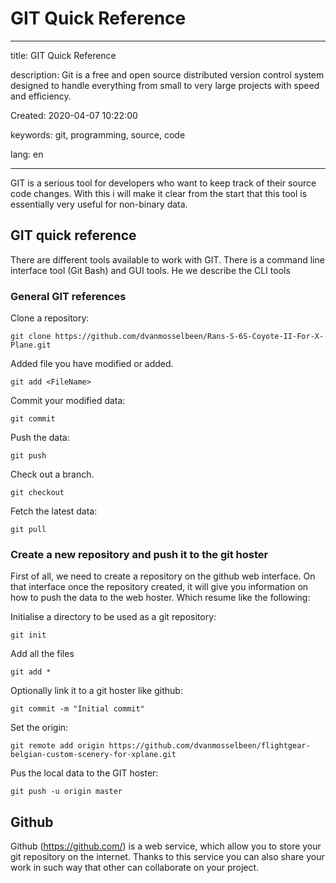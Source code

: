 # GIT Quick Reference

-----
title: GIT Quick Reference

description: Git is a free and open source distributed version control system designed to handle everything from small to very large projects with speed and efficiency. 

Created: 2020-04-07 10:22:00

keywords: git, programming, source, code

lang: en

-----

GIT is a serious tool for developers who want to keep track of their source code changes. With this i will make it 
clear from the start that this tool is essentially very useful for non-binary data.

## GIT quick reference

There are different tools available to work with GIT. There is a command line interface tool (Git Bash) and GUI 
tools. He we describe the CLI tools

### General GIT references

Clone a repository:

	git clone https://github.com/dvanmosselbeen/Rans-S-6S-Coyote-II-For-X-Plane.git

Added file you have modified or added.

	git add <FileName>

Commit your modified data:

	git commit

Push the data:

	git push

Check out a branch.

	git checkout
	
Fetch the latest data:

	git pull

### Create a new repository and push it to the git hoster

First of all, we need to create a repository on the github web interface. On that interface once the repository 
created, it will give you information on how to push the data to the web hoster. Which resume like the following: 

Initialise a directory to be used as a git repository:

    git init

Add all the files

    git add *
    
Optionally link it to a git hoster like github:

    git commit -m "Initial commit"

Set the origin:

    git remote add origin https://github.com/dvanmosselbeen/flightgear-belgian-custom-scenery-for-xplane.git

Pus the local data to the GIT hoster:

    git push -u origin master

## Github

Github (https://github.com/) is a web service, which allow you to store your git repository on the internet. Thanks to 
this service you can also share your work in such way that other can collaborate on your project.